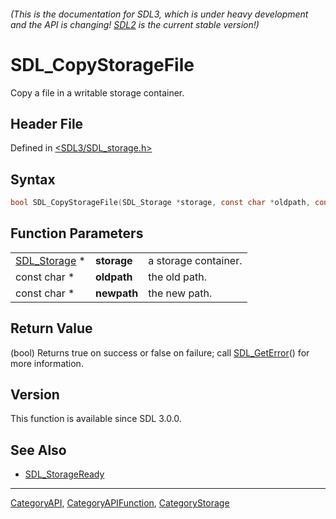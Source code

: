 ###### (This is the documentation for SDL3, which is under heavy development and the API is changing! [SDL2](https://wiki.libsdl.org/SDL2/) is the current stable version!)
# SDL_CopyStorageFile

Copy a file in a writable storage container.

## Header File

Defined in [<SDL3/SDL_storage.h>](https://github.com/libsdl-org/SDL/blob/main/include/SDL3/SDL_storage.h)

## Syntax

```c
bool SDL_CopyStorageFile(SDL_Storage *storage, const char *oldpath, const char *newpath);
```

## Function Parameters

|                              |             |                      |
| ---------------------------- | ----------- | -------------------- |
| [SDL_Storage](SDL_Storage) * | **storage** | a storage container. |
| const char *                 | **oldpath** | the old path.        |
| const char *                 | **newpath** | the new path.        |

## Return Value

(bool) Returns true on success or false on failure; call
[SDL_GetError](SDL_GetError)() for more information.

## Version

This function is available since SDL 3.0.0.

## See Also

- [SDL_StorageReady](SDL_StorageReady)

----
[CategoryAPI](CategoryAPI), [CategoryAPIFunction](CategoryAPIFunction), [CategoryStorage](CategoryStorage)

